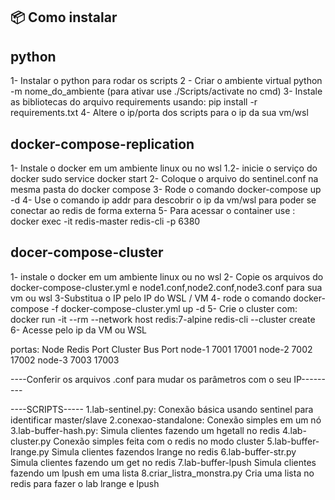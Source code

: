 
## 📦 Como instalar
## python
1- Instalar o python para rodar os scripts
2 - Criar o ambiente virtual python -m nome_do_ambiente (para ativar use ./Scripts/activate no cmd)
3- Instale as bibliotecas do arquivo requirements usando: pip install -r requirements.txt
4- Altere o ip/porta dos scripts para o ip da sua vm/wsl
## docker-compose-replication

1- Instale o docker em um ambiente linux ou no wsl
1.2- inicie o serviço do docker sudo service docker start
2- Coloque o arquivo do sentinel.conf na mesma pasta do docker compose
3- Rode o comando docker-compose up -d
4- Use o comando ip addr para descobrir o ip da vm/wsl para poder se conectar ao redis de forma externa
5- Para acessar o container use : docker exec -it redis-master redis-cli -p 6380
## docer-compose-cluster

1- instale o docker em um ambiente linux ou no wsl
2- Copie os arquivos do docker-compose-cluster.yml e node1.conf,node2.conf,node3.conf para sua vm ou wsl
3-Substitua o IP pelo IP do WSL / VM
4- rode o comando docker-compose -f docker-compose-cluster.yml up -d
5- Crie o cluster com: docker run -it --rm --network host redis:7-alpine redis-cli --cluster create  
6- Acesse pelo ip da VM ou WSL 

portas:
Node	Redis Port	Cluster Bus Port
node-1	  7001	       17001
node-2	  7002	       17002
node-3	  7003	       17003


----Conferir os arquivos .conf para mudar os parâmetros com o seu IP---------

----SCRIPTS-----
1.lab-sentinel.py:
Conexão básica usando sentinel para identificar master/slave
2.conexao-standalone:
Conexão simples em um nó
3.lab-buffer-hash.py:
Simula clientes fazendo um hgetall no redis
4.lab-cluster.py
Conexão simples feita com o redis no modo cluster
5.lab-buffer-lrange.py
Simula clientes fazendos lrange no redis
6.lab-buffer-str.py
Simula clientes fazendo um get no redis
7.lab-buffer-lpush
Simula clientes fazendo um lpush em uma lista
8.criar_listra_monstra.py
Cria uma lista no redis para fazer o lab lrange e lpush
